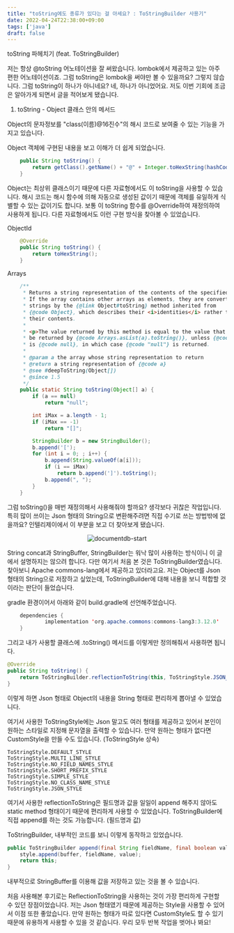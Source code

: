 ```yaml
---
title: "toString에도 종류가 있다는 걸 아세요? : ToStringBuilder 사용기"
date: 2022-04-24T22:38:00+09:00
tags: ['java']
draft: false
---
```

toString 파헤치기 (feat. ToStringBuilder)
<!--more--> 

저는 항상 @toString 어노테이션을 잘 써왔습니다. 
lombok에서 제공하고 있는 아주 편한 어노테이션이죠. 
그럼 toString은 lombok을 써야만 볼 수 있을까요? 그렇지 않습니다. 
그럼 toString이 하나가 아니네요? 네, 하나가 아니었어요. 
저도 이번 기회에 조금은 알아가게 되면서 글을 적어보게 됐습니다.



1. toString - Object 클래스 안의 메서드

Object의 문자정보를 "class(이름)@16진수"의 해시 코드로 보여줄 수 있는 기능을 가지고 있습니다.

Object 객체에 구현된 내용을 보고 이해가 더 쉽게 되었습니다.

```java
    public String toString() {
        return getClass().getName() + "@" + Integer.toHexString(hashCode());
    }
```

Object는 최상위 클래스이기 때문에 다른 자료형에서도 이 toString을 사용할 수 있습니다. 
해시 코드는 해시 함수에 의해 자동으로 생성된 값이기 때문에 객체를 유일하게 식별할 수 있는 값이기도 합니다. 
보통 이 toString 함수를 @Override하여 재정의하여 사용하게 됩니다. 
다른 자료형에서도 이런 구현 방식을 찾아볼 수 있었습니다.

ObjectId
```java
    @Override
    public String toString() {
        return toHexString();
    }
```

Arrays
```java
    /**
     * Returns a string representation of the contents of the specified array.
     * If the array contains other arrays as elements, they are converted to
     * strings by the {@link Object#toString} method inherited from
     * {@code Object}, which describes their <i>identities</i> rather than
     * their contents.
     *
     * <p>The value returned by this method is equal to the value that would
     * be returned by {@code Arrays.asList(a).toString()}, unless {@code a}
     * is {@code null}, in which case {@code "null"} is returned.
     *
     * @param a the array whose string representation to return
     * @return a string representation of {@code a}
     * @see #deepToString(Object[])
     * @since 1.5
     */
    public static String toString(Object[] a) {
        if (a == null)
            return "null";

        int iMax = a.length - 1;
        if (iMax == -1)
            return "[]";

        StringBuilder b = new StringBuilder();
        b.append('[');
        for (int i = 0; ; i++) {
            b.append(String.valueOf(a[i]));
            if (i == iMax)
                return b.append(']').toString();
            b.append(", ");
        }
    }
```

그럼 toString()을 매번 재정의해서 사용해줘야 할까요? 생각보다 귀찮은 작업입니다.
특히 많이 쓰이는 Json 형태의 String으로 변환해주려면 직접 수기로 쓰는 방법밖에 없을까요?
인텔리제이에서 이 부분을 보고 더 찾아보게 됐습니다.

<div style="text-align:center">
    <img src="/images/java/toString.png" alt="documentdb-start" />
</div>

String concat과 StringBuffer, StringBuilder는 워낙 많이 사용하는 방식이니 이 글에서 설명하지는 않으려 합니다. 
다만 여기서 처음 본 것은 ToStringBuilder였습니다. 
찾아보니 Apache commons-lang에서 제공하고 있더라고요. 
저는 Object를 Json 형태의 String으로 저장하고 싶었는데, ToStringBuilder에 대해 내용을 보니 적합할 것이라는 판단이 들었습니다.



gradle 환경이어서 아래와 같이 build.gradle에 선언해주었습니다.
```java
    dependencies {
            implementation 'org.apache.commons:commons-lang3:3.12.0'
    }
```

그리고 내가 사용할 클래스에 .toString() 메서드를 이렇게만 정의해줘서 사용하면 됩니다.

```java
@Override
public String toString() {
    return ToStringBuilder.reflectionToString(this, ToStringStyle.JSON_STYLE);
}
```
이렇게 하면 Json 형태로 Object의 내용을 String 형태로 편리하게 뽑아낼 수 있었습니다.

여기서 사용한 ToStringStyle에는 Json 말고도 여러 형태를 제공하고 있어서 본인이 원하는 스타일로 지정해 문자열을 출력할 수 있습니다. 
만약 원하는 형태가 없다면 CustomStyle을 만들 수도 있습니다. (ToStringStyle 상속)

```
ToStringStyle.DEFAULT_STYLE
ToStringStyle.MULTI_LINE_STYLE
ToStringStyle.NO_FIELD_NAMES_STYLE
ToStringStyle.SHORT_PREFIX_STYLE
ToStringStyle.SIMPLE_STYLE
ToStringStyle.NO_CLASS_NAME_STYLE
ToStringStyle.JSON_STYLE
```
여기서 사용한 reflectionToString은 필드명과 값을 일일이 append 해주지 않아도 static method 형태이기 때문에 편리하게 사용할 수 있었습니다. 
ToStringBuilder에 직접 append를 하는 것도 가능합니다. (필드명과 값)

ToStringBuilder, 내부적인 코드를 보니 이렇게 동작하고 있었습니다.

```java
public ToStringBuilder append(final String fieldName, final boolean value) {
    style.append(buffer, fieldName, value);
    return this;
}
```

내부적으로 StringBuffer를 이용해 값을 저장하고 있는 것을 볼 수 있습니다.

처음 사용해본 후기로는 ReflectionToString을 사용하는 것이 가장 편리하게 구현할 수 있던 장점이었습니다. 
저는 Json 형태였기 때문에 제공하는 Style을 사용할 수 있어서 이점 또한 좋았습니다. 
만약 원하는 형태가 따로 있다면 CustomStyle도 할 수 있기 때문에 유용하게 사용할 수 있을 것 같습니다. 
우리 모두 반복 작업을 벗어나 봐요!